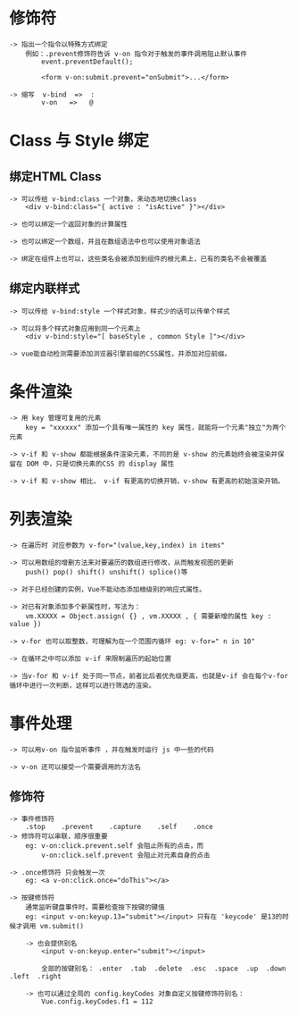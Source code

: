# 修饰符
    -> 指出一个指令以特殊方式绑定
        例如：.prevent修饰符告诉 v-on 指令对于触发的事件调用阻止默认事件
            event.preventDefault();

            <form v-on:submit.prevent="onSubmit">...</form>

    -> 缩写  v-bind  =>  :
            v-on   =>   @

# Class 与 Style 绑定

## 绑定HTML Class
    -> 可以传给 v-bind:class 一个对象，来动态地切换class 
        <div v-bind:class="{ active : "isActive" }"></div>

    -> 也可以绑定一个返回对象的计算属性

    -> 也可以绑定一个数组，并且在数组语法中也可以使用对象语法

    -> 绑定在组件上也可以，这些类名会被添加到组件的根元素上，已有的类名不会被覆盖

## 绑定内联样式
    -> 可以传给 v-bind:style 一个样式对象，样式少的话可以传单个样式

    -> 可以将多个样式对象应用到同一个元素上
        <div v-bind:style="[ baseStyle , common Style ]"></div>

    -> vue能自动检测需要添加浏览器引擎前缀的CSS属性，并添加对应前缀。

# 条件渲染
    -> 用 key 管理可复用的元素
        key = "xxxxxx" 添加一个具有唯一属性的 key 属性，就能将一个元素"独立"为两个元素

    -> v-if 和 v-show 都能根据条件渲染元素，不同的是 v-show 的元素始终会被渲染并保留在 DOM 中，只是切换元素的CSS 的 display 属性

    -> v-if 和 v-show 相比， v-if 有更高的切换开销，v-show 有更高的初始渲染开销。

# 列表渲染 
    -> 在遍历时 对应参数为 v-for="(value,key,index) in items"

    -> 可以用数组的增删方法来对要遍历的数组进行修改，从而触发视图的更新
        push() pop() shift() unshift() splice()等

    -> 对于已经创建的实例，Vue不能动态添加根级别的响应式属性。
    
    -> 对已有对象添加多个新属性时，写法为：
        vm.XXXXX = Object.assign( {} , vm.XXXXX , { 需要新增的属性 key : value })

    -> v-for 也可以取整数，可理解为在一个范围内循环 eg: v-for=" n in 10" 
        
    -> 在循环之中可以添加 v-if 来限制遍历的起始位置

    -> 当v-for 和 v-if 处于同一节点，前者比后者优先级更高，也就是v-if 会在每个v-for 循环中进行一次判断，这样可以进行筛选的渲染。

# 事件处理
    -> 可以用v-on 指令监听事件 ，并在触发时运行 js 中一些的代码

    -> v-on 还可以接受一个需要调用的方法名 

## 修饰符
    -> 事件修饰符
        .stop    .prevent    .capture    .self    .once
    -> 修饰符可以串联，顺序很重要
        eg: v-on:click.prevent.self 会阻止所有的点击，而
            v-on:click.self.prevent 会阻止对元素自身的点击

    -> .once修饰符 只会触发一次
        eg: <a v-on:click.once="doThis"></a>

    -> 按键修饰符
        通常监听键盘事件时，需要检查按下按键的键值
        eg: <input v-on:keyup.13="submit"></input> 只有在 'keycode' 是13的时候才调用 vm.submit()

        -> 也会提供别名
            <input v-on:keyup.enter="submit"></input>

            全部的按键别名： .enter  .tab  .delete  .esc  .space  .up  .down  .left  .right

        -> 也可以通过全局的 config.keyCodes 对象自定义按键修饰符别名：
            Vue.config.keyCodes.f1 = 112